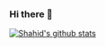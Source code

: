### Hi there 👋

<!--
**shahid-zain/shahid-zain** is a ✨ _special_ ✨ repository because its `README.md` (this file) appears on your GitHub profile.

Here are some ideas to get you started:

- 🔭 I’m currently working on ...
- 🌱 I’m currently learning ...
- 👯 I’m looking to collaborate on ...
- 🤔 I’m looking for help with ...
- 💬 Ask me about ...
- 📫 How to reach me: ...
- 😄 Pronouns: ...
- ⚡ Fun fact: ...
-->
[![Shahid's github stats](https://github-readme-stats.vercel.app/api?username=shahid-zain)](https://github.com/shahid-zain/github-readme-stats)
